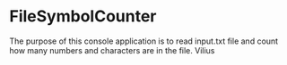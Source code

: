 # FileSymbolCounter

The purpose of this console application is to read input.txt file and count how many numbers and characters are in the file.
Vilius
